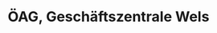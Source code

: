 ---
title: "ÖAG, Geschäftszentrale Wels"
url: /wels/oeag-geschaeftszentrale-wels/
shop: Badezimmer
---